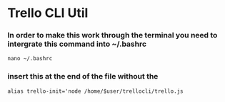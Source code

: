 <h1>Trello CLI Util</h1>

<h3>In order to make this work through the terminal you need to intergrate this command into ~/.bashrc</h3>
    
`nano ~/.bashrc`

<h3>insert this at the end of the file without the </h3>

`alias trello-init='node /home/$user/trellocli/trello.js`